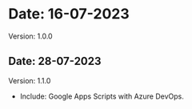 # Date: 16-07-2023

Version: 1.0.0

## Date: 28-07-2023

Version: 1.1.0

- Include: Google Apps Scripts with Azure DevOps.
